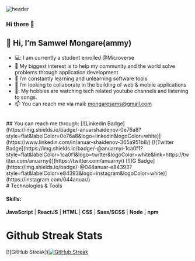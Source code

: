 ![header](./gh-header.jpeg)
### Hi there 👋
<h2>👋 Hi, I’m<b> Samwel Mongare(ammy)</b></h2>

- 💻: I am currently a student enrolled @Microverse 
- 👀 My biggest interest is to help my community and the world solve problems through application development
- 🌱 I’m constantly learning and unlearning software tools 
- 💞️ I’m looking to collaborate in the building of web & mobile applications
- 🎵: My hobbies are watching tech related youtube channels and listening to songs.
- 📫 You can reach me via mail: mongaresams@gmail.com
</br>
## You can reach me through:
[![Linkedin Badge](https://img.shields.io/badge/-anuarshaidenov-0e76a8?style=flat&labelColor=0e76a8&logo=linkedin&logoColor=white)](https://www.linkedin.com/in/anuar-shaidenov-365a951b8/) [![Twitter Badge](https://img.shields.io/badge/-@anuarnyi-1ca0f1?style=flat&labelColor=1ca0f1&logo=twitter&logoColor=white&link=https://twitter.com/anuarnyi)](https://twitter.com/anuarnyi) [![IG Badge](https://img.shields.io/badge/-@044anuar-e84393?style=flat&labelColor=e84393&logo=instagram&logoColor=white)](https://instagram.com/044anuar/)

</br>
# Technologies & Tools

#### Skills: 
**JavaScript** | **ReactJS** | **HTML** | **CSS** | **Sass/SCSS** | **Node** | **npm**
    
# Github Streak Stats
[![GitHub Streak]([![GitHub Streak](http://github-readme-streak-stats.herokuapp.com?user=Mosams&date_format=M%20j%5B%2C%20Y%5D)](https://git.io/streak-stats)
</br>

